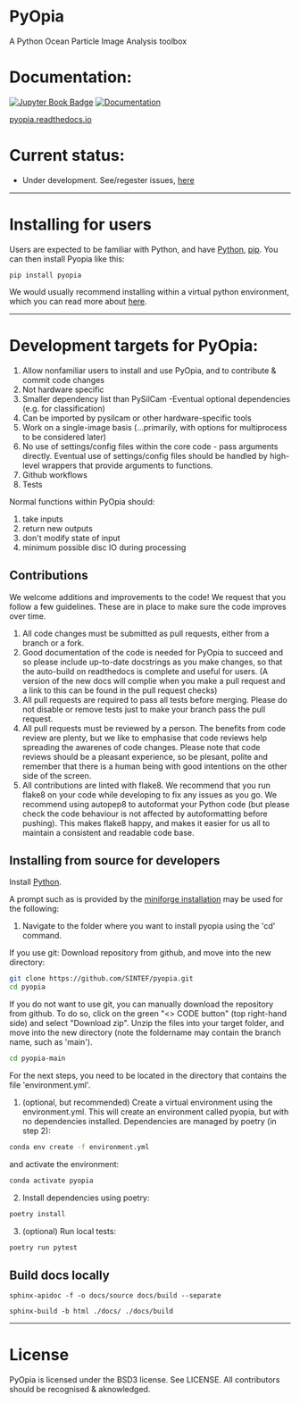 PyOpia
===============================

A Python Ocean Particle Image Analysis toolbox

# Documentation:

[![Jupyter Book Badge](https://jupyterbook.org/badge.svg)](https://pyopia.readthedocs.io) [![Documentation](https://readthedocs.org/projects/pyopia/badge/?version=latest)](https://pyopia.readthedocs.io/en/latest/?badge=latest)

[pyopia.readthedocs.io](https://pyopia.readthedocs.io)
# Current status:

- Under development. See/regester issues, [here](https://github.com/SINTEF/pyopia/issues)

----

# Installing for users

Users are expected to be familiar with Python, and have [Python](https://github.com/conda-forge/miniforge/#download), [pip](https://pypi.org/project/pip/). You can then install Pyopia like this:

```
pip install pyopia
```

We would usually recommend installing within a virtual python environment, which you can read more about [here](https://jni.github.io/using-python-for-science/intro-to-environments.html).

----
# Development targets for PyOpia:

1) Allow nonfamiliar users to install and use PyOpia, and to contribute & commit code changes
2) Not hardware specific
3) Smaller dependency list than PySilCam -Eventual optional dependencies (e.g. for classification)
4) Can be imported by pysilcam or other hardware-specific tools
5) Work on a single-image basis (...primarily, with options for multiprocess to be considered later)
6) No use of settings/config files within the core code - pass arguments directly. Eventual use of settings/config files should be handled by high-level wrappers that provide arguments to functions.
7) Github workflows
8) Tests

Normal functions within PyOpia should:

1) take inputs
2) return new outputs
3) don't modify state of input
4) minimum possible disc IO during processing

## Contributions

We welcome additions and improvements to the code! We request that you follow a few guidelines. These are in place to make sure the code improves over time.

1. All code changes must be submitted as pull requests, either from a branch or a fork.
2. Good documentation of the code is needed for PyOpia to succeed and so please include up-to-date docstrings as you make changes, so that the auto-build on readthedocs is complete and useful for users. (A version of the new docs will complie when you make a pull request and a link to this can be found in the pull request checks)
3. All pull requests are required to pass all tests before merging. Please do not disable or remove tests just to make your branch pass the pull request.
4. All pull requests must be reviewed by a person. The benefits from code review are plenty, but we like to emphasise that code reviews help spreading the awarenes of code changes. Please note that code reviews should be a pleasant experience, so be plesant, polite and remember that there is a human being with good intentions on the other side of the screen.
5. All contributions are linted with flake8. We recommend that you run flake8 on your code while developing to fix any issues as you go. We recommend using autopep8 to autoformat your Python code (but please check the code behaviour is not affected by autoformatting before pushing). This makes flake8 happy, and makes it easier for us all to maintain a consistent and readable code base.

## Installing from source for developers

Install [Python](https://github.com/conda-forge/miniforge/#download).

A prompt such as is provided by the [miniforge installation](https://github.com/conda-forge/miniforge/#download) may be used for the following:

1. Navigate to the folder where you want to install pyopia using the 'cd' command.

If you use git:
Download repository from github, and move into the new directory:

```bash
git clone https://github.com/SINTEF/pyopia.git
cd pyopia
```

If you do not want to use git, you can manually download the repository from github. To do so, click on the green "<> CODE button" (top right-hand side) and select "Download zip". Unzip the files into your target folder, and move into the new directory (note the foldername may contain the branch name, such as 'main').

```bash
cd pyopia-main
```

For the next steps, you need to be located in the directory that contains the file 'environment.yml'.

1. (optional, but recommended) Create a virtual environment using the environment.yml. This will create an environment called pyopia, but with no dependencies installed. Dependencies are managed by poetry (in step 2):

```bash
conda env create -f environment.yml
```
and activate the environment:

```bash
conda activate pyopia
```

2. Install dependencies using poetry:

```bash
poetry install
```

3. (optional) Run local tests:

```bash
poetry run pytest
```

## Build docs locally

```
sphinx-apidoc -f -o docs/source docs/build --separate

sphinx-build -b html ./docs/ ./docs/build
```

----
# License

PyOpia is licensed under the BSD3 license. See LICENSE. All contributors should be recognised & aknowledged.
